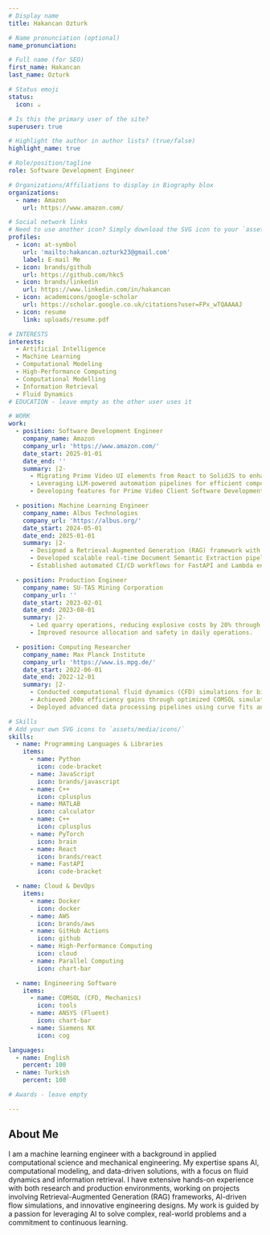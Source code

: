```yaml
---
# Display name
title: Hakancan Ozturk

# Name pronunciation (optional)
name_pronunciation: 

# Full name (for SEO)
first_name: Hakancan
last_name: Ozturk

# Status emoji
status:
  icon: ☕️

# Is this the primary user of the site?
superuser: true

# Highlight the author in author lists? (true/false)
highlight_name: true

# Role/position/tagline
role: Software Development Engineer

# Organizations/Affiliations to display in Biography blox
organizations:
  - name: Amazon
    url: https://www.amazon.com/

# Social network links
# Need to use another icon? Simply download the SVG icon to your `assets/media/icons/` folder.
profiles:
  - icon: at-symbol
    url: 'mailto:hakancan.ozturk23@gmail.com'
    label: E-mail Me
  - icon: brands/github
    url: https://github.com/hkc5
  - icon: brands/linkedin
    url: https://www.linkedin.com/in/hakancan
  - icon: academicons/google-scholar
    url: https://scholar.google.co.uk/citations?user=FPx_wTQAAAAJ
  - icon: resume
    link: uploads/resume.pdf

# INTERESTS
interests:
  - Artificial Intelligence
  - Machine Learning
  - Computational Modeling
  - High-Performance Computing
  - Computational Modelling
  - Information Retrieval
  - Fluid Dynamics
# EDUCATION - leave empty as the other user uses it

# WORK
work:
  - position: Software Development Engineer
    company_name: Amazon
    company_url: 'https://www.amazon.com/'
    date_start: 2025-01-01
    date_end: ''
    summary: |2-
      - Migrating Prime Video UI elements from React to SolidJS to enhance performance
      - Leveraging LLM-powered automation pipelines for efficient component refactoring
      - Developing features for Prime Video Client Software Development Kit (SDK)

  - position: Machine Learning Engineer
    company_name: Albus Technologies
    company_url: 'https://albus.org/'
    date_start: 2024-05-01
    date_end: 2025-01-01
    summary: |2-
      - Designed a Retrieval-Augmented Generation (RAG) framework with context-enriched vector search
      - Developed scalable real-time Document Semantic Extraction pipelines using AWS
      - Established automated CI/CD workflows for FastAPI and Lambda endpoints

  - position: Production Engineer
    company_name: SU-TAS Mining Corporation
    company_url: ''
    date_start: 2023-02-01
    date_end: 2023-08-01
    summary: |2-
      - Led quarry operations, reducing explosive costs by 20% through optimized placement.
      - Improved resource allocation and safety in daily operations.

  - position: Computing Researcher
    company_name: Max Planck Institute
    company_url: 'https://www.is.mpg.de/'
    date_start: 2022-06-01
    date_end: 2022-12-01
    summary: |2-
      - Conducted computational fluid dynamics (CFD) simulations for biomedical micro-robots
      - Achieved 200x efficiency gains through optimized COMSOL simulations in HPC environments
      - Deployed advanced data processing pipelines using curve fits and support vector machines

# Skills
# Add your own SVG icons to `assets/media/icons/`
skills:
  - name: Programming Languages & Libraries
    items:
      - name: Python
        icon: code-bracket
      - name: JavaScript
        icon: brands/javascript
      - name: C++
        icon: cplusplus
      - name: MATLAB
        icon: calculator
      - name: C++
        icon: cplusplus
      - name: PyTorch
        icon: brain
      - name: React
        icon: brands/react
      - name: FastAPI
        icon: code-bracket

  - name: Cloud & DevOps
    items:
      - name: Docker
        icon: docker
      - name: AWS
        icon: brands/aws
      - name: GitHub Actions
        icon: github
      - name: High-Performance Computing
        icon: cloud
      - name: Parallel Computing
        icon: chart-bar

  - name: Engineering Software
    items:
      - name: COMSOL (CFD, Mechanics)
        icon: tools
      - name: ANSYS (Fluent)
        icon: chart-bar
      - name: Siemens NX
        icon: cog

languages:
  - name: English
    percent: 100
  - name: Turkish
    percent: 100

# Awards - leave empty

---
```


## About Me

I am a machine learning engineer with a background in applied computational science and mechanical engineering. My expertise spans AI, computational modeling, and data-driven solutions, with a focus on fluid dynamics and information retrieval. I have extensive hands-on experience with both research and production environments, working on projects involving Retrieval-Augmented Generation (RAG) frameworks, AI-driven flow simulations, and innovative engineering designs. My work is guided by a passion for leveraging AI to solve complex, real-world problems and a commitment to continuous learning.
